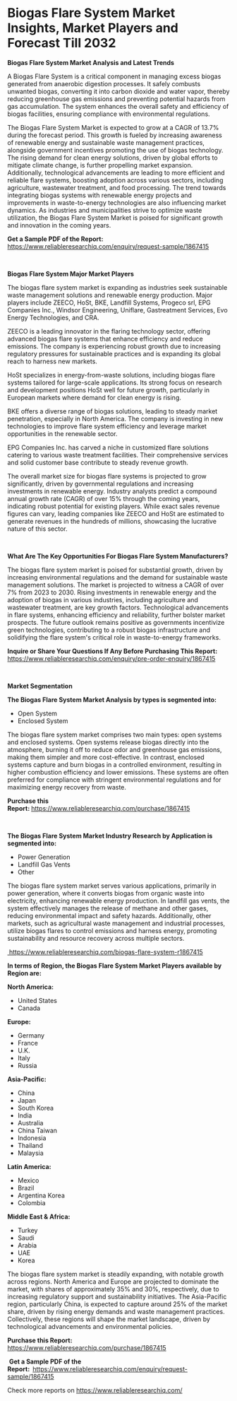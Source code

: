 <p><h1>Biogas Flare System Market Insights, Market Players and Forecast Till 2032</h1></p><p><strong>Biogas Flare System Market Analysis and Latest Trends</strong></p>
<p><p>A Biogas Flare System is a critical component in managing excess biogas generated from anaerobic digestion processes. It safely combusts unwanted biogas, converting it into carbon dioxide and water vapor, thereby reducing greenhouse gas emissions and preventing potential hazards from gas accumulation. The system enhances the overall safety and efficiency of biogas facilities, ensuring compliance with environmental regulations.</p><p>The Biogas Flare System Market is expected to grow at a CAGR of 13.7% during the forecast period. This growth is fueled by increasing awareness of renewable energy and sustainable waste management practices, alongside government incentives promoting the use of biogas technology. The rising demand for clean energy solutions, driven by global efforts to mitigate climate change, is further propelling market expansion. Additionally, technological advancements are leading to more efficient and reliable flare systems, boosting adoption across various sectors, including agriculture, wastewater treatment, and food processing. The trend towards integrating biogas systems with renewable energy projects and improvements in waste-to-energy technologies are also influencing market dynamics. As industries and municipalities strive to optimize waste utilization, the Biogas Flare System Market is poised for significant growth and innovation in the coming years.</p></p>
<p><strong>Get a Sample PDF of the Report:&nbsp;</strong> <a href="https://www.reliableresearchiq.com/enquiry/request-sample/1867415?utm_campaign=3318&utm_medium=2&utm_source=Github&utm_content=ia&utm_term=10042025&utm_id=biogas-flare-system">https://www.reliableresearchiq.com/enquiry/request-sample/1867415</a></p>
<p>&nbsp;</p>
<p><strong>Biogas Flare System Major Market Players</strong></p>
<p><p>The biogas flare system market is expanding as industries seek sustainable waste management solutions and renewable energy production. Major players include ZEECO, HoSt, BKE, Landfill Systems, Progeco srl, EPG Companies Inc., Windsor Engineering, Uniflare, Gastreatment Services, Evo Energy Technologies, and CRA.</p><p>ZEECO is a leading innovator in the flaring technology sector, offering advanced biogas flare systems that enhance efficiency and reduce emissions. The company is experiencing robust growth due to increasing regulatory pressures for sustainable practices and is expanding its global reach to harness new markets. </p><p>HoSt specializes in energy-from-waste solutions, including biogas flare systems tailored for large-scale applications. Its strong focus on research and development positions HoSt well for future growth, particularly in European markets where demand for clean energy is rising. </p><p>BKE offers a diverse range of biogas solutions, leading to steady market penetration, especially in North America. The company is investing in new technologies to improve flare system efficiency and leverage market opportunities in the renewable sector.</p><p>EPG Companies Inc. has carved a niche in customized flare solutions catering to various waste treatment facilities. Their comprehensive services and solid customer base contribute to steady revenue growth.</p><p>The overall market size for biogas flare systems is projected to grow significantly, driven by governmental regulations and increasing investments in renewable energy. Industry analysts predict a compound annual growth rate (CAGR) of over 15% through the coming years, indicating robust potential for existing players. While exact sales revenue figures can vary, leading companies like ZEECO and HoSt are estimated to generate revenues in the hundreds of millions, showcasing the lucrative nature of this sector.</p></p>
<p>&nbsp;</p>
<p><strong>What Are The Key Opportunities For Biogas Flare System Manufacturers?</strong></p>
<p><p>The biogas flare system market is poised for substantial growth, driven by increasing environmental regulations and the demand for sustainable waste management solutions. The market is projected to witness a CAGR of over 7% from 2023 to 2030. Rising investments in renewable energy and the adoption of biogas in various industries, including agriculture and wastewater treatment, are key growth factors. Technological advancements in flare systems, enhancing efficiency and reliability, further bolster market prospects. The future outlook remains positive as governments incentivize green technologies, contributing to a robust biogas infrastructure and solidifying the flare system's critical role in waste-to-energy frameworks.</p></p>
<p><strong>Inquire or Share Your Questions If Any Before Purchasing This Report:</strong> <a href="https://www.reliableresearchiq.com/enquiry/pre-order-enquiry/1867415?utm_campaign=3318&utm_medium=2&utm_source=Github&utm_content=ia&utm_term=10042025&utm_id=biogas-flare-system">https://www.reliableresearchiq.com/enquiry/pre-order-enquiry/1867415</a></p>
<p>&nbsp;</p>
<p><strong>Market Segmentation</strong></p>
<p><strong>The Biogas Flare System Market Analysis by types is segmented into:</strong></p>
<p><ul><li>Open System</li><li>Enclosed System</li></ul></p>
<p><p>The biogas flare system market comprises two main types: open systems and enclosed systems. Open systems release biogas directly into the atmosphere, burning it off to reduce odor and greenhouse gas emissions, making them simpler and more cost-effective. In contrast, enclosed systems capture and burn biogas in a controlled environment, resulting in higher combustion efficiency and lower emissions. These systems are often preferred for compliance with stringent environmental regulations and for maximizing energy recovery from waste.</p></p>
<p><strong>Purchase this Report:&nbsp;</strong><a href="https://www.reliableresearchiq.com/purchase/1867415?utm_campaign=3318&utm_medium=2&utm_source=Github&utm_content=ia&utm_term=10042025&utm_id=biogas-flare-system">https://www.reliableresearchiq.com/purchase/1867415</a></p>
<p>&nbsp;</p>
<p><strong>The Biogas Flare System Market Industry Research by Application is segmented into:</strong></p>
<p><ul><li>Power Generation</li><li>Landfill Gas Vents</li><li>Other</li></ul></p>
<p><p>The biogas flare system market serves various applications, primarily in power generation, where it converts biogas from organic waste into electricity, enhancing renewable energy production. In landfill gas vents, the system effectively manages the release of methane and other gases, reducing environmental impact and safety hazards. Additionally, other markets, such as agricultural waste management and industrial processes, utilize biogas flares to control emissions and harness energy, promoting sustainability and resource recovery across multiple sectors.</p></p>
<p><a href="https://www.reliableresearchiq.com/biogas-flare-system-r1867415?utm_campaign=3318&utm_medium=2&utm_source=Github&utm_content=ia&utm_term=10042025&utm_id=biogas-flare-system">&nbsp;https://www.reliableresearchiq.com/biogas-flare-system-r1867415</a></p>
<p><strong>In terms of Region, the Biogas Flare System Market Players available by Region are:</strong></p>
<p>
    <p> <strong> North America: </strong>
        <ul>
            <li>United States</li>
            <li>Canada</li>
        </ul>
        </p> 
    <p> <strong> Europe: </strong>
        <ul>
            <li>Germany</li>
            <li>France</li>
            <li>U.K.</li>
            <li>Italy</li>
            <li>Russia</li>
        </ul>
        </p> 
    <p> <strong> Asia-Pacific: </strong>
        <ul>
            <li>China</li>
            <li>Japan</li>
            <li>South Korea</li>
            <li>India</li>
            <li>Australia</li>
            <li>China Taiwan</li>
            <li>Indonesia</li>
            <li>Thailand</li>
            <li>Malaysia</li>
        </ul>
        </p> 
    <p> <strong> Latin America: </strong>
        <ul>
            <li>Mexico</li>
            <li>Brazil</li>
            <li>Argentina Korea</li>
            <li>Colombia</li>
        </ul>
        </p> 
    <p> <strong> Middle East & Africa: </strong>
        <ul>
            <li>Turkey</li>
            <li>Saudi</li>
            <li>Arabia</li>
            <li>UAE</li>
            <li>Korea</li>
        </ul>
    </p>
    </p>
<p><p>The biogas flare system market is steadily expanding, with notable growth across regions. North America and Europe are projected to dominate the market, with shares of approximately 35% and 30%, respectively, due to increasing regulatory support and sustainability initiatives. The Asia-Pacific region, particularly China, is expected to capture around 25% of the market share, driven by rising energy demands and waste management practices. Collectively, these regions will shape the market landscape, driven by technological advancements and environmental policies.</p></p>
<p><strong>Purchase this Report: </strong><a href="https://www.reliableresearchiq.com/purchase/1867415?utm_campaign=3318&utm_medium=2&utm_source=Github&utm_content=ia&utm_term=10042025&utm_id=biogas-flare-system">https://www.reliableresearchiq.com/purchase/1867415</a></p>
<p>&nbsp;<strong>Get a Sample PDF of the Report:&nbsp;&nbsp;</strong><a href="https://www.reliableresearchiq.com/enquiry/request-sample/1867415?utm_campaign=3318&utm_medium=2&utm_source=Github&utm_content=ia&utm_term=10042025&utm_id=biogas-flare-system">https://www.reliableresearchiq.com/enquiry/request-sample/1867415</a></p>
<p><strong></strong></p>
<p>Check more reports on <a href="https://www.reliableresearchiq.com/?utm_campaign=3318&utm_medium=2&utm_source=Github&utm_content=ia&utm_term=10042025&utm_id=biogas-flare-system">https://www.reliableresearchiq.com/</a></p>